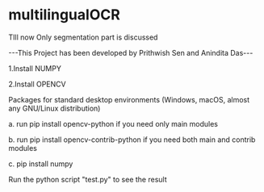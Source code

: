 # multilingualOCR
TIll now Only segmentation part is discussed




---This Project has been developed by Prithwish Sen and Anindita Das---
     



1.Install NUMPY 

2.Install OPENCV



Packages for standard desktop environments (Windows, macOS, almost any GNU/Linux distribution)

a. run pip install opencv-python if you need only main modules

b. run pip install opencv-contrib-python if you need both main and contrib modules

c. pip install numpy 



Run the python script "test.py" to see the result
